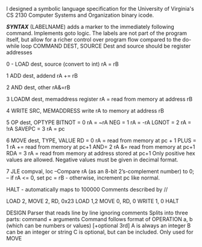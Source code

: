 I designed a symbolic language specification for the University of Virginia's CS 2130 Computer Systems and Organization binary icode.


***SYNTAX***
(LABELNAME) adds a marker to the immediately following command. Implements goto logic. The labels are not part of the program itself, but allow for a richer control over program flow compared to the do-while loop
COMMAND DEST, SOURCE
Dest and source should be register addresses

0 - LOAD dest, source (convert to int) rA = rB

1 ADD dest, addend rA += rB

2 AND dest, other rA&=rB

3 LOADM dest, memaddress register rA = read from memory at address rB

4 WRITE SRC, MEMADDRESS write rA to memory at address rB

5 OP dest, OPTYPE
BITNOT = 0  rA = ~rA
NEG = 1	rA = -rA
LGNOT = 2 rA = !rA
SAVEPC = 3 rA = pc

6 MOVE dest, TYPE, VALUE
RD = 0 rA = read from memory at pc + 1
PLUS = 1 rA += read from memory at pc+1
AND= 2 rA &= read from memory at pc+1
RDA = 3 rA = read from memory at address stored at pc+1
Only positive hex values are allowed. Negative values must be given in decimal format. 

7 JLE  compval, loc –Compare rA (as an 8-bit 2’s-complement number) to 0; – if rA <= 0, set pc = rB - otherwise, increment pc like normal.

HALT - automatically maps to 100000
Comments described by //

LOAD 2, 
MOVE 2, RD, 0x23
LOAD 1,2
MOVE 0, RD, 0
WRITE 1, 0
HALT

DESIGN
Parser that reads line by line ignoring comments
Splits into three parts: command + arguments
Command follows format of OPERATION a, b (which can be numbers or values) [+optional 3rd]
A is always an integer
B can be an integer or string
C is optional, but can be included. Only used for MOVE

